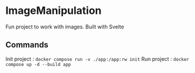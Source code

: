 # ImageManipulation
Fun project to work with images. Built with Svelte


## Commands

Init project : `docker compose run -v ./app:/app:rw init`
Run project : `docker compose up -d --build app`